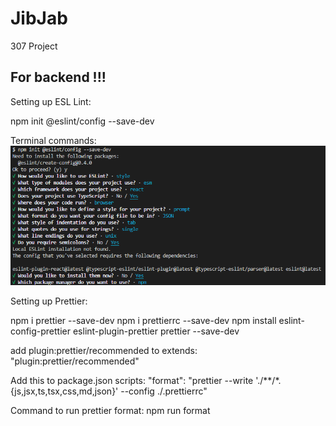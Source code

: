 # JibJab
307 Project


## For backend !!!
Setting up ESL Lint:

npm init @eslint/config --save-dev

Terminal commands:
![alt text](https://github.com/Darrick-Oliver/JibJab/blob/main/JibJab_backend_ESLint_commands.png?raw=true)


Setting up Prettier:

npm i prettier --save-dev
npm i prettierrc --save-dev
npm install eslint-config-prettier eslint-plugin-prettier prettier --save-dev

add plugin:prettier/recommended to extends:
    "plugin:prettier/recommended"

Add this to package.json scripts:
	"format": "prettier --write './**/*.{js,jsx,ts,tsx,css,md,json}' --config ./.prettierrc"

Command to run prettier format:
	npm run format

